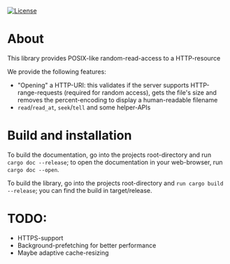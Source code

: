 [![License](https://img.shields.io/badge/License-BSD%202--Clause-blue.svg)](https://opensource.org/licenses/BSD-2-Clause)

# About
This library provides POSIX-like random-read-access to a HTTP-resource

We provide the following features:
 - "Opening" a HTTP-URI: this validates if the server supports HTTP-range-requests (required for random access), gets
   the file's size and removes the percent-encoding to display a human-readable filename
 - `read`/`read_at`, `seek`/`tell` and some helper-APIs
 
# Build and installation
To build the documentation, go into the projects root-directory and run `cargo doc --release`; to open the documentation
in your web-browser, run `cargo doc --open`.

To build the library, go into the projects root-directory and `run cargo build --release`; you can find the build in
target/release.

# TODO:
 - HTTPS-support
 - Background-prefetching for better performance
 - Maybe adaptive cache-resizing